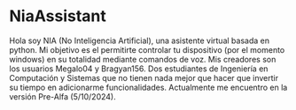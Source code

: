 # NiaAssistant
Hola soy NIA (No Inteligencia Artificial), una asistente virtual basada en python. Mi objetivo es el permitirte controlar tu dispositivo (por el momento windows) en su totalidad mediante comandos de voz.
Mis creadores son los usuarios Megalo04 y Bragyan156. Dos estudiantes de Ingeniería en Computación y Sistemas que 
no tienen nada mejor que hacer que invertir su tiempo en adicionarme funcionalidades. 
Actualmente me encuentro en la versión Pre-Alfa (5/10/2024).

